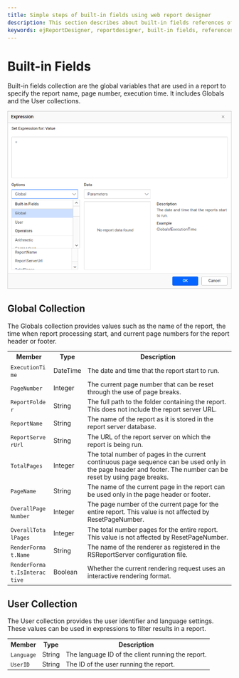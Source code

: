 ```yaml
---
title: Simple steps of built-in fields using web report designer
description: This section describes about built-in fields references of expression using the Bold Report Designer
keywords: ejReportDesigner, reportdesigner, built-in fields, references, expression
---
```


# Built-in Fields

Built-in fields collection are the global variables that are used in a report to specify the report name, page number, execution time. It includes Globals and the User collections.

![set-an-expression](/static/assets/on-premise/images/report-designer/compose-report/expressions/build-in-fields.png)

## Global Collection

The Globals collection provides values such as the name of the report, the time when report processing start, and current page numbers for the report header or footer.

<table>
<tr>
<th>Member</th>
<th>Type</th>
<th>Description</th>
</tr>
<tr>
<td><code class="language-text" style="word-break: break-word;">ExecutionTime</code></td>
<td>
DateTime
</td>
<td>The date and time that the report start to run.</td>
</tr>
<tr>
<td><code class="language-text" style="word-break: break-word;">PageNumber</code></td>
<td>
Integer
</td>
<td>The current page number that can be reset through the use of page breaks.</td>
</tr>
<tr>
<td><code class="language-text" style="word-break: break-word;">ReportFolder</code></td>
<td>
String
</td>
<td>The full path to the folder containing the report. This does not include the report server URL.</td>
</tr>
<tr>
<td><code class="language-text" style="word-break: break-word;">ReportName</code></td>
<td>
String
</td>
<td>The name of the report as it is stored in the report server database.</td>
</tr>
<tr>
<td><code class="language-text" style="word-break: break-word;">ReportServerUrl</code></td>
<td>
String
</td>
<td>The URL of the report server on which the report is being run.</td>
</tr>
<tr>
<td><code class="language-text" style="word-break: break-word;">TotalPages</code></td>
<td>
Integer
</td>
<td>The total number of pages in the current continuous page sequence can be used only in the page header and footer. The number can be reset by using page breaks.
</td>
</tr>
<tr>
<td><code class="language-text" style="word-break: break-word;">PageName</code></td>
<td>
String
</td>
<td>The name of the current page in the report can be used only in the page header or footer.
</td>
</tr>
<tr>
<td><code class="language-text" style="word-break: break-word;">OverallPageNumber</code></td>
<td>
Integer
</td>
<td>The page number of the current page for the entire report. This value is not affected by ResetPageNumber.
</td>
</tr>
<tr>
<td><code class="language-text" style="word-break: break-word;">OverallTotalPages</code></td>
<td>
Integer
</td>
<td>The total number pages for the entire report. This value is not affected by ResetPageNumber.
</td>
</tr>
<tr>
<td><code class="language-text" style="word-break: break-word;">RenderFormat.Name</code></td>
<td>
String
</td>
<td>The name of the renderer as registered in the RSReportServer configuration file.
</td>
</tr>
<tr>
<td><code class="language-text" style="word-break: break-word;">RenderFormat.IsInteractive</code></td>
<td>
Boolean
</td>
<td>Whether the current rendering request uses an interactive rendering format.
</td>
</tr>
</table>

## User Collection

The User collection provides the user identifier and language settings. These values can be used in expressions to filter results in a report.

<table>
<tr>
<th>Member</th>
<th>Type</th>
<th>Description</th>
</tr>
<tr>
<td><code class="language-text" style="word-break: break-word;">Language</code></td>
<td>
String
</td>
<td>The language ID of the client running the report.</td>
</tr>
<tr>
<td><code class="language-text" style="word-break: break-word;">UserID</code></td>
<td>
String
</td>
<td>The ID of the user running the report.</td>
</tr>
</table>
